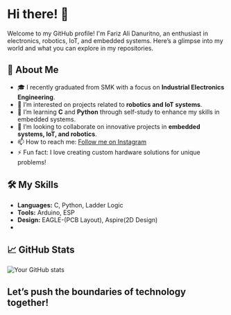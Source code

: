 # Hi there! 👋

Welcome to my GitHub profile! I'm Fariz Ali Danuritno, an enthusiast in electronics, robotics, IoT, and embedded systems. Here’s a glimpse into my world and what you can explore in my repositories.

## 🚀 About Me

- 🎓 I recently graduated from SMK with a focus on **Industrial Electronics Engineering**.
- 🔭 I’m interested on projects related to **robotics and IoT systems**.
- 🌱 I’m learning **C** and **Python** through self-study to enhance my skills in embedded systems.
- 👯 I’m looking to collaborate on innovative projects in **embedded systems, IoT, and robotics**.
- 📫 How to reach me: [Follow me on Instagram](https://www.instagram.com/gotarizzz/)
- ⚡ Fun fact: I love creating custom hardware solutions for unique problems!

## 🛠️ My Skills

- **Languages:** C, Python, Ladder Logic
- **Tools:** Arduino, ESP
- **Design:** EAGLE-(PCB Layout), Aspire(2D Design)
- 
## 📈 GitHub Stats

![Your GitHub stats](https://github-readme-stats.vercel.app/api?username=gotariz-eng&show_icons=true&theme=radical)

## Let’s push the boundaries of technology together!


